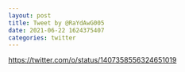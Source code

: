 ```yaml
--- 
layout: post 
title: Tweet by @RaYdAwG005 
date: 2021-06-22 1624375407 
categories: twitter 
--- 
```

https://twitter.com/o/status/1407358556324651019